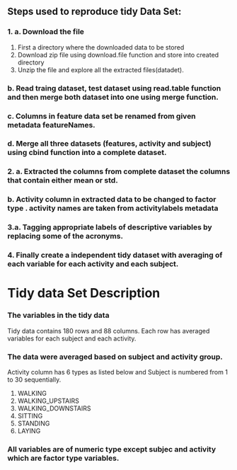 ## Steps used to reproduce tidy Data Set:

### 1. a. Download the file
1. First a directory where the downloaded data to be stored
2. Download zip file using download.file function and store into created directory
3. Unzip the file and explore all the extracted files(datadet).
### b. Read traing dataset, test dataset using read.table function  and then merge both dataset into one using merge function.
### c. Columns in feature data set be renamed from given metadata featureNames.
### d. Merge all three datasets (features, activity and subject) using cbind function into a complete dataset.
### 2. a. Extracted the columns from complete dataset the columns that contain either mean or std.
### b. Activity column in extracted data to be changed to factor type . activity names are taken from activitylabels metadata
### 3.a. Tagging appropriate labels of descriptive variables by replacing some of the acronyms.
### 4. Finally create a independent tidy dataset with averaging of each variable for each activity and each subject.

# Tidy data Set Description

### The variables in the tidy data
Tidy data contains 180 rows and 88 columns. Each row has averaged variables for each subject and each activity.

### The data were averaged based on subject and activity group.
Activity column has 6 types as listed below and Subject is numbered from 1 to 30 sequentially.

1. WALKING
2. WALKING_UPSTAIRS
3. WALKING_DOWNSTAIRS
4. SITTING
5. STANDING
6. LAYING


### All variables are of numeric type except subjec and activity which are factor type  variables.
